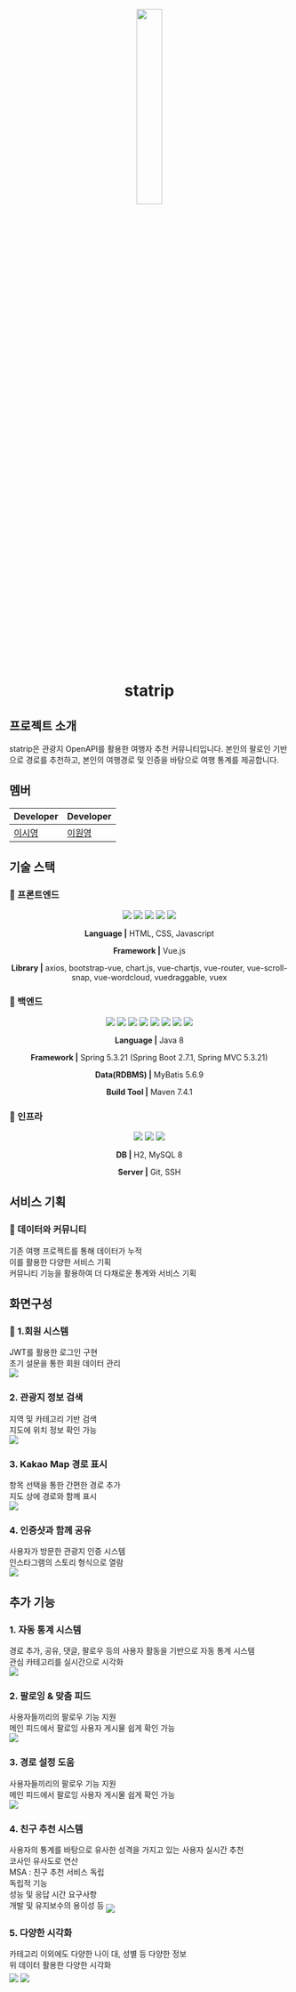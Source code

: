 <p align="middle"><img src="/img/logo.png" width="30%" /></p>
<h1 align="middle">statrip</h1>

## 프로젝트 소개
 statrip은 관광지 OpenAPI를 활용한 여행자 추천 커뮤니티입니다. 본인의 팔로인 기반으로 경로를 추천하고, 본인의 여행경로 및 인증을 바탕으로 여행 통계를 제공합니다.

## 멤버
| Developer | Developer |
| --- | --- |
| [이시영](https://github.com/swy0123) | [이원영](https://github.com/210-reverof) |

## 기술 스택

### 🧷 프론트엔드
<div align="middle">
<img src="https://img.shields.io/badge/html-E34F26?style=for-the-badge&logo=html5&logoColor=white">
<img src="https://img.shields.io/badge/css-1572B6?style=for-the-badge&logo=css3&logoColor=white">
<img src="https://img.shields.io/badge/javascript-F7DF1E?style=for-the-badge&logo=javascript&logoColor=black">
<img src="https://img.shields.io/badge/vue.js-4FC08D?style=for-the-badge&logo=vue.js&logoColor=white">
<img src="https://img.shields.io/badge/bootstrap-7952B3?style=for-the-badge&logo=bootstrap&logoColor=white"> 
  
**Language |** HTML, CSS, Javascript

**Framework |** Vue.js

**Library |** axios, bootstrap-vue, chart.js, vue-chartjs, vue-router, vue-scroll-snap, vue-wordcloud, vuedraggable, vuex

  
</div>


### 🧷 백엔드

<div align="middle">

<img src="https://img.shields.io/badge/java-3a75b0?style=for-the-badge&logo=java&logoColor=black">
<img src="https://img.shields.io/badge/spring-6DB33F?style=for-the-badge&logo=spring&logoColor=white">
<img src="https://img.shields.io/badge/spring boot-6DB33F?style=for-the-badge&logo=springboot&logoColor=white">
<img src="https://img.shields.io/badge/spring mvc-6DB33F?style=for-the-badge&logo=spring&logoColor=white">
<img src="https://img.shields.io/badge/junit-25A162?style=for-the-badge&logo=junit5&logoColor=white">
<img src="https://img.shields.io/badge/spring test-6DB33F?style=for-the-badge&logo=spring&logoColor=white">
<img src="https://img.shields.io/badge/maven-C71A36?style=for-the-badge&logo=apache-maven&logoColor=white">
<img src="https://img.shields.io/badge/mybatis-FF6F00?style=for-the-badge&logo=mybatis&logoColor=white">
  
**Language |** Java 8

**Framework |** Spring 5.3.21 (Spring Boot 2.7.1, Spring MVC 5.3.21)

**Data(RDBMS) |** MyBatis 5.6.9

**Build Tool |** Maven 7.4.1
  
</div>


### 🧷 인프라

<div align="middle">

<img src="https://img.shields.io/badge/AWS EC2-FF9900?style=for-the-badge&logo=amazonec2&logoColor=white">
<img src="https://img.shields.io/badge/maria DB-4479A1?style=for-the-badge&logo=mariadb&logoColor=white">
<img src="https://img.shields.io/badge/git-F05032?style=for-the-badge&logo=git&logoColor=white">
  
**DB |** H2, MySQL 8

**Server |** Git, SSH
  
</div>

## 서비스 기획
### 🧷 데이터와 커뮤니티
기존 여행 프로젝트를 통해 데이터가 누적<br>
이를 활용한 다양한 서비스 기획<br>
커뮤니티 기능을 활용하여 더 다채로운 통계와 서비스 기획<br>

## 화면구성
### 🧷 1.회원 시스템
JWT를 활용한 로그인 구현<br>
초기 설문을 통한 회원 데이터 관리<br>
<img src="/img/로그인.png" align="middle"/>
<br>

### 2. 관광지 정보 검색
지역 및 카테고리 기반 검색<br>
지도에 위치 정보 확인 가능<br>
<img src="/img/관광지 검색.png" align="middle"/>
<br>

### 3. Kakao Map 경로 표시
항목 선택을 통한 간편한 경로 추가<br>
지도 상에 경로와 함께 표시<br>
<img src="/img/경로 표시.png" align="middle"/>
<br>

### 4. 인증샷과 함께 공유
사용자가 방문한 관광지 인증 시스템<br>
인스타그램의 스토리 형식으로 열람<br>
<img src="/img/핫스팟모달.png" align="middle"/>
<br>

## 추가 기능
### 1. 자동 통계 시스템
경로 추가, 공유, 댓글, 팔로우 등의 사용자 활동을 기반으로 자동 통계 시스템<br>
관심 카테고리를 실시간으로 시각화<br>
<img src="/img/마이페이지.png" align="middle"/>
<br>

### 2. 팔로잉 & 맞춤 피드
사용자들끼리의 팔로우 기능 지원<br>
메인 피드에서 팔로잉 사용자 게시물 쉽게 확인 가능<br>
<img src="/img/팔로워리스트.png" align="middle"/>
<br>

### 3. 경로 설정 도움
사용자들끼리의 팔로우 기능 지원<br>
메인 피드에서 팔로잉 사용자 게시물 쉽게 확인 가능<br>
<img src="/img/지도 위 경로.png" align="middle"/>
<br>

### 4. 친구 추천 시스템
사용자의 통계를 바탕으로 유사한 성격을 가지고 있는 사용자 실시간 추천<br>
코사인 유사도로 연산<br>
MSA : 친구 추천 서비스 독립
<br> 독립적 기능
<br> 성능 및 응답 시간 요구사항
<br> 개발 및 유지보수의 용이성 등
<img src="/img/친구추천.png" align="middle"/>
<br>

### 5. 다양한 시각화
카테고리 이외에도 다양한 나이 대, 성별 등 다양한 정보<br>
위 데이터 활용한 다양한 시각화<br>
<img src="/img/워드클라우드.png" align="middle"/>
<img src="/img/그래프.png" align="middle"/>




